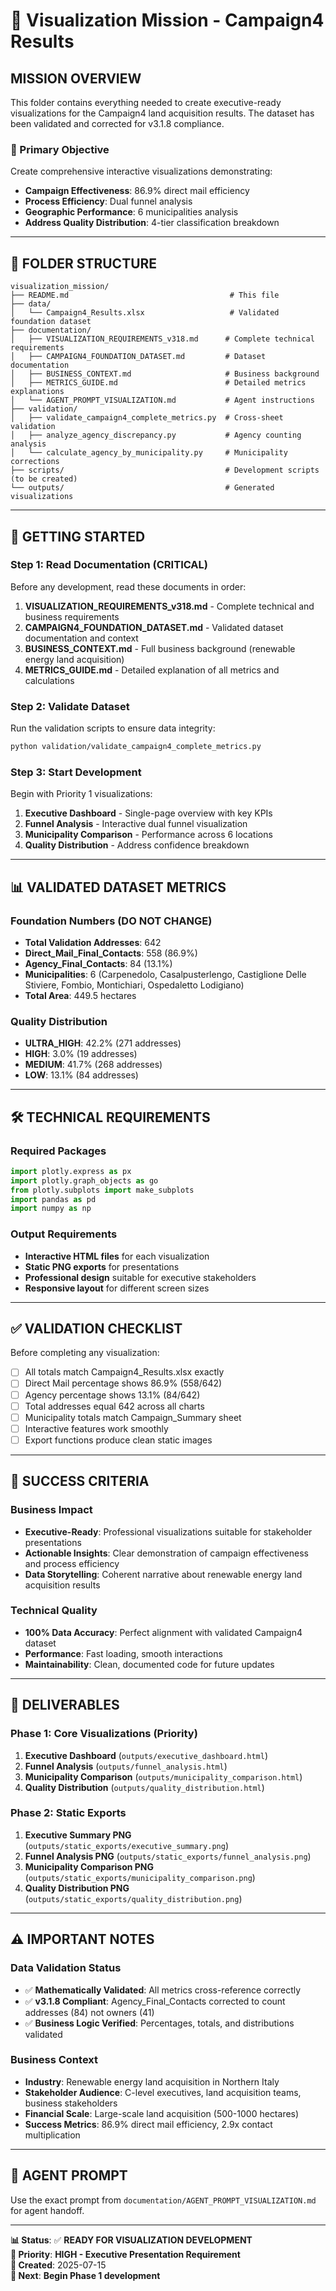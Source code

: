 # 🎯 Visualization Mission - Campaign4 Results

## **MISSION OVERVIEW**

This folder contains everything needed to create executive-ready visualizations for the Campaign4 land acquisition results. The dataset has been validated and corrected for v3.1.8 compliance.

### **🎯 Primary Objective**
Create comprehensive interactive visualizations demonstrating:
- **Campaign Effectiveness**: 86.9% direct mail efficiency
- **Process Efficiency**: Dual funnel analysis  
- **Geographic Performance**: 6 municipalities analysis
- **Address Quality Distribution**: 4-tier classification breakdown

---

## 📁 **FOLDER STRUCTURE**

```
visualization_mission/
├── README.md                                    # This file
├── data/
│   └── Campaign4_Results.xlsx                   # Validated foundation dataset
├── documentation/
│   ├── VISUALIZATION_REQUIREMENTS_v318.md      # Complete technical requirements
│   ├── CAMPAIGN4_FOUNDATION_DATASET.md         # Dataset documentation
│   ├── BUSINESS_CONTEXT.md                     # Business background
│   ├── METRICS_GUIDE.md                        # Detailed metrics explanations
│   └── AGENT_PROMPT_VISUALIZATION.md           # Agent instructions
├── validation/
│   ├── validate_campaign4_complete_metrics.py  # Cross-sheet validation
│   ├── analyze_agency_discrepancy.py           # Agency counting analysis
│   └── calculate_agency_by_municipality.py     # Municipality corrections
├── scripts/                                    # Development scripts (to be created)
└── outputs/                                    # Generated visualizations
```

---

## 🚀 **GETTING STARTED**

### **Step 1: Read Documentation (CRITICAL)**
Before any development, read these documents in order:

1. **VISUALIZATION_REQUIREMENTS_v318.md** - Complete technical and business requirements
2. **CAMPAIGN4_FOUNDATION_DATASET.md** - Validated dataset documentation and context  
3. **BUSINESS_CONTEXT.md** - Full business background (renewable energy land acquisition)
4. **METRICS_GUIDE.md** - Detailed explanation of all metrics and calculations

### **Step 2: Validate Dataset**
Run the validation scripts to ensure data integrity:

```bash
python validation/validate_campaign4_complete_metrics.py
```

### **Step 3: Start Development**
Begin with Priority 1 visualizations:
1. **Executive Dashboard** - Single-page overview with key KPIs
2. **Funnel Analysis** - Interactive dual funnel visualization
3. **Municipality Comparison** - Performance across 6 locations
4. **Quality Distribution** - Address confidence breakdown

---

## 📊 **VALIDATED DATASET METRICS**

### **Foundation Numbers (DO NOT CHANGE)**
- **Total Validation Addresses**: 642
- **Direct_Mail_Final_Contacts**: 558 (86.9%)
- **Agency_Final_Contacts**: 84 (13.1%)
- **Municipalities**: 6 (Carpenedolo, Casalpusterlengo, Castiglione Delle Stiviere, Fombio, Montichiari, Ospedaletto Lodigiano)
- **Total Area**: 449.5 hectares

### **Quality Distribution**
- **ULTRA_HIGH**: 42.2% (271 addresses)
- **HIGH**: 3.0% (19 addresses)  
- **MEDIUM**: 41.7% (268 addresses)
- **LOW**: 13.1% (84 addresses)

---

## 🛠️ **TECHNICAL REQUIREMENTS**

### **Required Packages**
```python
import plotly.express as px
import plotly.graph_objects as go
from plotly.subplots import make_subplots
import pandas as pd
import numpy as np
```

### **Output Requirements**
- **Interactive HTML files** for each visualization
- **Static PNG exports** for presentations
- **Professional design** suitable for executive stakeholders
- **Responsive layout** for different screen sizes

---

## ✅ **VALIDATION CHECKLIST**

Before completing any visualization:

- [ ] All totals match Campaign4_Results.xlsx exactly
- [ ] Direct Mail percentage shows 86.9% (558/642)
- [ ] Agency percentage shows 13.1% (84/642) 
- [ ] Total addresses equal 642 across all charts
- [ ] Municipality totals match Campaign_Summary sheet
- [ ] Interactive features work smoothly
- [ ] Export functions produce clean static images

---

## 🎯 **SUCCESS CRITERIA**

### **Business Impact**
- **Executive-Ready**: Professional visualizations suitable for stakeholder presentations
- **Actionable Insights**: Clear demonstration of campaign effectiveness and process efficiency
- **Data Storytelling**: Coherent narrative about renewable energy land acquisition results

### **Technical Quality**
- **100% Data Accuracy**: Perfect alignment with validated Campaign4 dataset
- **Performance**: Fast loading, smooth interactions
- **Maintainability**: Clean, documented code for future updates

---

## 📝 **DELIVERABLES**

### **Phase 1: Core Visualizations (Priority)**
1. **Executive Dashboard** (`outputs/executive_dashboard.html`)
2. **Funnel Analysis** (`outputs/funnel_analysis.html`)
3. **Municipality Comparison** (`outputs/municipality_comparison.html`)
4. **Quality Distribution** (`outputs/quality_distribution.html`)

### **Phase 2: Static Exports**
1. **Executive Summary PNG** (`outputs/static_exports/executive_summary.png`)
2. **Funnel Analysis PNG** (`outputs/static_exports/funnel_analysis.png`)
3. **Municipality Comparison PNG** (`outputs/static_exports/municipality_comparison.png`)
4. **Quality Distribution PNG** (`outputs/static_exports/quality_distribution.png`)

---

## ⚠️ **IMPORTANT NOTES**

### **Data Validation Status**
- ✅ **Mathematically Validated**: All metrics cross-reference correctly
- ✅ **v3.1.8 Compliant**: Agency_Final_Contacts corrected to count addresses (84) not owners (41)
- ✅ **Business Logic Verified**: Percentages, totals, and distributions validated

### **Business Context**
- **Industry**: Renewable energy land acquisition in Northern Italy
- **Stakeholder Audience**: C-level executives, land acquisition teams, business stakeholders
- **Financial Scale**: Large-scale land acquisition (500-1000 hectares)
- **Success Metrics**: 86.9% direct mail efficiency, 2.9x contact multiplication

---

## 🔗 **AGENT PROMPT**

Use the exact prompt from `documentation/AGENT_PROMPT_VISUALIZATION.md` for agent handoff.

---

**📊 Status**: ✅ **READY FOR VISUALIZATION DEVELOPMENT**  
**🎯 Priority**: **HIGH - Executive Presentation Requirement**  
**📅 Created**: 2025-07-15  
**🔄 Next**: **Begin Phase 1 development**